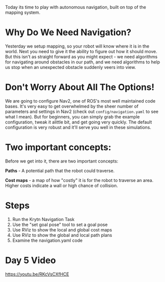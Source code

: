 
Today its time to play with autonomous navigation, built on top of the mapping system.

# Why Do We Need Navigation?

Yesterday we setup mapping, so your robot will know where it is in the world. Next you need to give it the ability to figure out how it should move. But this isn't as straight forward as you might expect - we need algorithms for navigating around obstacles in our path, and we need algorithms to help us stop when an unexpected obstacle suddenly veers into view. 

# Don't Worry About All The Options!

We are going to configure Nav2, one of ROS's most well maintained code bases. It's very easy to get overwhelmed by the sheer number of parameters and settings in Nav2 (check out `config/navigation.yaml` to see what I mean). But for beginners, you can simply grab the example configuration, tweak it alittle bit, and get going very quickly. The default configuration is very robust and it'll serve you well in these simulations. 

# Two important concepts: 
Before we get into it, there are two important concepts: 

**Paths** - A potential path that the robot could traverse. 

**Cost maps** - a map of how "costly" it is for the robot to traverse an area. Higher costs indicate a wall or high chance of collision. 

# Steps 

1. Run the Krytn Navigation Task 
2. Use the "set goal pose" tool to set a goal pose 
3. Use RViz to show the local and global cost maps 
4. Use RViz to show the global and local path plans 
5. Examine the navigation.yaml code

# Day 5 Video
https://youtu.be/RKcVsCXfHCE